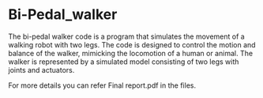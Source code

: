 # Bi-Pedal_walker
The bi-pedal walker code is a program that simulates the movement of a walking robot with two legs. The code is designed to control the motion and balance of the walker, mimicking the locomotion of a human or animal. The walker is represented by a simulated model consisting of two legs with joints and actuators.




For more details you can refer Final report.pdf in the files. 







    
   


   
  

